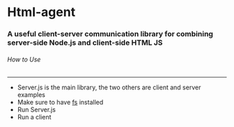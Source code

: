 # Html-agent
### A useful client-server communication library for combining server-side Node.js and client-side HTML JS
###### How to Use
---
- Server.js is the main library, the two others are client and server examples
- Make sure to have [fs](https://www.npmjs.com/package/file-system) installed
- Run Server.js
- Run a client
